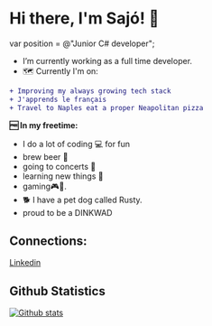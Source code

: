 # Hi there, I'm Sajó! 🧔

var position = @"Junior C# developer";

- I’m currently working as a full time developer.
- 🗺️ Currently I'm on:
 ```diff
+ Improving my always growing tech stack
+ J'apprends le français
+ Travel to Naples eat a proper Neapolitan pizza
```
**🆓 In my freetime:** 
- I do a lot of coding 💻 for fun 
- brew beer 🍺 
- going to concerts 🎸
- learning new things 📖 
- gaming🎮🎲.
- 🐕 I have a pet dog called Rusty. 
- proud to be a DINKWAD

## Connections:
[Linkedin](https://www.linkedin.com/in/rolandsajovolgyi/)

## Github Statistics  
[![Github stats](https://github-readme-stats.vercel.app/api?username=azarath1&count_private=true&show_icons=true&theme=midnight-purple&cache_seconds=2000)](https://github-readme-stats.vercel.app/api?username=azarath1&show_icons=true&theme=midnight-purple&cache_seconds=2000&count_private=true)

